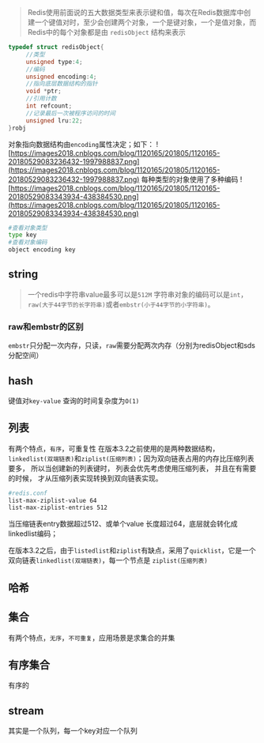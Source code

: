 > Redis使用前面说的五大数据类型来表示键和值，每次在Redis数据库中创建一个键值对时，至少会创建两个对象，一个是键对象，一个是值对象，而Redis中的每个对象都是由 `redisObject` 结构来表示
```c
typedef struct redisObject{
     //类型
     unsigned type:4;
     //编码
     unsigned encoding:4;
     //指向底层数据结构的指针
     void *ptr;
     //引用计数
     int refcount;
     //记录最后一次被程序访问的时间
     unsigned lru:22;
}robj
```
对象指向数据结构由`encoding`属性决定；如下：
![https://images2018.cnblogs.com/blog/1120165/201805/1120165-20180529083236432-1997988837.png](https://images2018.cnblogs.com/blog/1120165/201805/1120165-20180529083236432-1997988837.png)
每种类型的对象使用了多种编码
![https://images2018.cnblogs.com/blog/1120165/201805/1120165-20180529083343934-438384530.png](https://images2018.cnblogs.com/blog/1120165/201805/1120165-20180529083343934-438384530.png)

```bash
#查看对象类型
type key
#查看对象编码
object encoding key
```

## string
> 一个redis中字符串value最多可以是`512M`
字符串对象的编码可以是`int`，`raw(大于44字节的长字符串)`或者`embstr(小于44字节的小字符串)`。
### raw和embstr的区别
`embstr`只分配一次内存，只读，`raw`需要分配两次内存（分别为redisObject和sds分配空间）

## hash
键值对`key-value`
查询的时间复杂度为`O(1)`

## 列表
有两个特点，`有序`，可重复性
在版本3.2之前使用的是两种数据结构，`linkedlist(双端链表)`和`ziplist(压缩列表)`；因为双向链表占用的内存比压缩列表要多， 所以当创建新的列表键时， 列表会优先考虑使用压缩列表， 并且在有需要的时候， 才从压缩列表实现转换到双向链表实现。

```bash
#redis.conf
list-max-ziplist-value 64 
list-max-ziplist-entries 512 
```
当压缩链表entry数据超过512、或单个value 长度超过64，底层就会转化成linkedlist编码；

在版本3.2之后，由于`listedlist`和`ziplist`有缺点，采用了`quicklist`，它是一个双向链表`linkedlist(双端链表)`，每一个节点是 `ziplist(压缩列表)`  

## 哈希

## 集合
有两个特点，`无序`，`不可重复`，应用场景是求集合的并集

## 有序集合
有序的

## stream
其实是一个队列，每一个key对应一个队列
